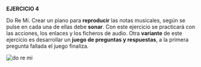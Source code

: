 **EJERCICIO 4**

Do Re Mi. Crear un piano para  **reproducir** las notas musicales, según se pulse en cada una de ellas debe  **sonar**. Con este ejercicio se practicará con las acciones, los enlaces y los ficheros de audio. Otra  **variante** de este ejercicio es desarrollar un  **juego de preguntas y respuestas**, a la primera pregunta fallada el juego finaliza.

![do re mi](https://www.opcionweb.com/datopcnweb/uploads/2007/02/doremifasollasi.jpg)

<!--stackedit_data:
eyJoaXN0b3J5IjpbMjEzNTMzMzU5OF19
-->